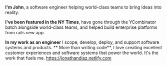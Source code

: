 **I'm John**, a software engineer helping world-class teams to bring ideas into reality.

**I've been featured in the NY Times**, have gone through the YCombinator batch alongside world-class teams, and helped build enterprise platforms from rails new app.

**In my work as an engineer** I scope, develop, deploy, and support software systems and products.
**
More than writing code**, I love creating excellent customer experiences and software systems that power the world. It's the work that fuels me.
https://jonathandiaz.netlify.com
